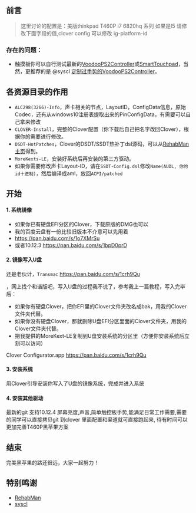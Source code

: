 ## 前言

> 这里讨论的配置是：美版thinkpad T460P i7 6820hq  系列
> 如果是I5  请修改下面字段的值,clover config 可以修改
> 		<key>ig-platform-id</key>


### 存在的问题：
- 触摸板你可以自行测试最新的[VoodooPS2Controller](https://github.com/RehabMan/OS-X-Voodoo-PS2-Controller)或[SmartTouchpad](http://forum.osxlatitude.com/index.php?/topic/1948-elan-focaltech-and-synaptics-smart-touchpad-driver-mac-os-x/)，当然，更推荐的是 @syscl [定制过手势的VoodooPS2Controller](https://github.com/syscl/OS-X-Voodoo-PS2-Controller)。

## 各资源目录的作用

- `ALC298(3266)-Info`，声卡相关的节点，LayoutID，ConfigData信息，原始Codec，还有从windows10注册表提取出来的PinConfigData，有需要可以自己拿来修改
- `CLOVER-Install`，完整的Clover配置（你下载后自己把名字改回Clover），根据你的需要进行修改。
- `DSDT-HotPatches`，Clover的DSDT/SSDT热补丁dsl源码，可以从[RehabMan主页](https://github.com/RehabMan/OS-X-Clover-Laptop-Config/tree/master/hotpatch)得到。
- `MoreKexts-LE`，安装好系统后再安装的第三方驱动。
- 如果你需要修改声卡Layout-ID，请在`SSDT-Config.dsl`修改`Name(AUDL, 你的id十进制)`，然后编译成aml，放回`ACPI/patched`


## 开始

#### 1. 系统镜像

- 如果你已有硬盘EFI分区的Clover，下载原版的DMG也可以
- 我的百度云盘有一份比较旧版本不介意可以先用着
- https://pan.baidu.com/s/1o7XMrSu
- 或者10.12.3 https://pan.baidu.com/s/1bpD0prD

#### 2. 镜像写入U盘

还是老伙计，`Transmac`
https://pan.baidu.com/s/1crh9Qu

，网上找个和谐版吧，写入U盘的过程我不说了，参考我上一篇教程，写入完毕后：

- 如果你有硬盘Clover，把你EFI里的Clover文件夹改名成bak，用我的Clover文件夹代替。
- 如果你没有硬盘Clover，那就删除U盘EFI分区里面的Clover文件夹，用我的Clover文件夹代替。
- 把我提供的MoreKext-LE复制到U盘安装系统的分区里（方便你安装系统后立刻可以访问）

Clover Configurator.app
https://pan.baidu.com/s/1crh9Qu

#### 3. 安装系统

用Clover引导安装你写入了U盘的镜像系统，完成并进入系统

#### 4. 安装其他驱动

最新的git 支持10.12.4 屏幕亮度,声音,简单触控板手势,能满足日常工作需要,需要的同学可以直接拷贝git 到clover 里面配置和渠道就可直接跑起来, 待有时间可以更加完善T460P黑苹果方案


## 结束


完美黑苹果的路还很远，大家一起努力！


## 特别鸣谢

- [RehabMan](https://github.com/RehabMan)
- [syscl](https://github.com/syscl)